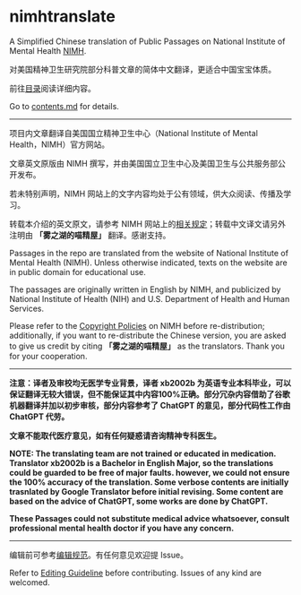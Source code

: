 # nimhtranslate

A Simplified Chinese translation of Public Passages on National Institute of Mental Health [NIMH](https://www.nimh.nih.gov).

对美国精神卫生研究院部分科普文章的简体中文翻译，更适合中国宝宝体质。

前往[目录](/contents.md)阅读详细内容。

Go to [contents.md](/contents.md) for details.

---

项目内文章翻译自美国国立精神卫生中心（National Institute of Mental Health，NIMH）官方网站。

文章英文原版由 NIMH 撰写，并由美国国立卫生中心及美国卫生与公共服务部公开发布。

若未特别声明，NIMH 网站上的文字内容均处于公有领域，供大众阅读、传播及学习。

转载本介绍的英文原文，请参考 NIMH 网站上的[相关规定](https://www.nimh.nih.gov/site-info/policies#part_2718)；转载中文译文请另外注明由 **「雾之湖的喵精屋」** 翻译。感谢支持。

Passages in the repo are translated from the website of National Institute of Mental Health (NIMH). Unless otherwise indicated, texts on the website are in public domain for educational use.

The passages are originally written in English by NIMH, and publicized by National Institute of Health (NIH) and U.S. Department of Health and Human Services.

Please refer to the [Copyright Policies](https://www.nimh.nih.gov/site-info/policies#part_2718) on NIMH before re-distribution; additionally, if you want to re-distribute the Chinese version, you are asked to give us credit by citing **「雾之湖的喵精屋」** as the translators. Thank you for your cooperation.

---

**注意：译者及审校均无医学专业背景，译者 xb2002b 为英语专业本科毕业，可以保证翻译无较大错误，但不能保证其中内容100%正确。部分冗杂内容借助了谷歌机器翻译并加以初步审核，部分内容参考了 ChatGPT 的意见，部分代码性工作由 ChatGPT 代劳。**

**文章不能取代医疗意见，如有任何疑惑请咨询精神专科医生。**

**NOTE: The translating team are not trained or educated in medication. Translator xb2002b is a Bachelor in English Major, so the translations could be guarded to be free of major faults. however, we could not ensure the 100% accuracy of the translation. Some verbose contents are initially trasnlated by Google Translator before initial revising. Some content are based on the advice of ChatGPT, some works are done by ChatGPT.**

**These Passages could not substitute medical advice whatsoever, consult professional mental health doctor if you have any concern.**

---

编辑前可参考[编辑规范](./editing_guideline.md)。有任何意见欢迎提 Issue。

Refer to [Editing Guideline](./editing_guideline.md) before contributing. Issues of any kind are welcomed.
